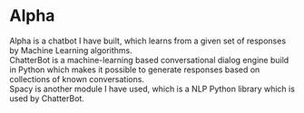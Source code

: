 # Alpha
Alpha is a chatbot I have built, which learns from a given set of responses by Machine Learning algorithms.<br/> ChatterBot is a machine-learning based conversational dialog engine build in Python which makes it possible to generate responses based on collections of known conversations.<br/>
Spacy is another module I have used, which is a NLP Python library which is used by ChatterBot.
